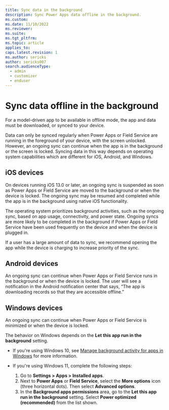 ```yaml
---
title: Sync data in the background
description: Sync Power Apps data offline in the background.
ms.custom: 
ms.date: 11/10/2022
ms.reviewer: 
ms.suite: 
ms.tgt_pltfrm: 
ms.topic: article
applies_to: 
caps.latest.revision: 1
ms.author: sericks
author: sericks007
search.audienceType: 
  - admin
  - customizer
  - enduser
---
```


# Sync data offline in the background

For a model-driven app to be available in offline mode, the app and data must be downloaded, or synced to your device. 

Data can only be synced regularly when Power Apps or Field Service are running in the foreground of your device, with the screen unlocked. However, an ongoing sync can continue when the app is in the background or the screen is locked. Syncing data in this way depends on operating system capabilities which are different for iOS, Android, and Windows. 

## iOS devices

On devices running iOS 13.0 or later, an ongoing sync is suspended as soon as Power Apps or Field Service are moved to the background or when the device is locked. The ongoing sync may be resumed and completed while the app is in the background using native iOS functionality. 

The operating system prioritizes background activities, such as the ongoing sync, based on app usage, connectivity, and power state. Ongoing syncs are more likely to be completed in the background if Power Apps or Field Service have been used frequently on the device and when the device is plugged in. 

If a user has a large amount of data to sync, we recommend opening the app while the device is charging to increase priority of the sync. 

## Android devices

An ongoing sync can continue when Power Apps or Field Service runs in the background or when the device is locked. The user will see a notification in the Android notification center that says, “The app is downloading records so that they are accessible offline.” 

## Windows devices

An ongoing sync can continue when Power Apps or Field Service is minimized or when the device is locked. 

The behavior on Windows depends on the **Let this app run in the background** setting.  

- If you're using Windows 10, see [Manage background activity for apps in Windows](https://support.microsoft.com/en-us/windows/manage-background-activity-for-apps-in-windows-4f32dffe-b97c-40e8-a790-3ca10373a1ef) for more information.
- If you're using Windows 11, complete the following steps:

  1. Go to **Settings > Apps > Installed apps**.  
  2. Next to **Power Apps** or **Field Service**, select the **More options** icon (three horizontal dots). Then select **Advanced options**.
  3. In the **Background apps permissions** area, go to the **Let this app run in the background** setting. Select **Power optimized (recommended)** from the list shown. 



